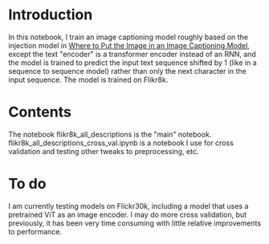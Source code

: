 # Introduction
In this notebook, I train an image captioning model roughly based on the injection model in [Where to Put the Image in an Image Captioning Model](https://arxiv.org/abs/1703.09137), except the text "encoder" is a transformer encoder instead of an RNN, and the model is trained to predict the input text sequence shifted by 1 (like in a sequence to sequence model) rather than only the next character in the input sequence. The model is trained on Flikr8k. 

# Contents
The notebook flikr8k_all_descriptions is the "main" notebook. flikr8k_all_descriptions_cross_val.ipynb is a notebook I use for cross validation and testing other tweaks to preprocessing, etc.

# To do
I am currently testing models on Flickr30k, including a model that uses a pretrained ViT as an image encoder.
I may do more cross validation, but previously, it has been very time consuming with little relative improvements to performance.